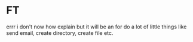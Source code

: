 # FT
errr i don't now how explain but it will be an for do a lot of little things like send email, create directory, create file etc.
